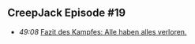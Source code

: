 ## CreepJack Episode #19
* *49:08* [Fazit des Kampfes: Alle haben alles verloren.](https://youtu.be/-kpy1ZQmCYs?t=2948)
